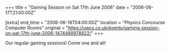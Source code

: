 +++
title = "Gaming Session on Sat 17th June 2006"
date = "2006-06-17T21:00:00Z"

[extra]
end_time = "2006-06-18T04:00:00Z"
location = "Physics Concourse Computer Rooms"
original = "https://uwcs.co.uk/events/gaming-session-on-sat-17th-june-2006-1474488978822/"
+++

Our regular gaming sessions\! Come one and all\!

